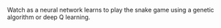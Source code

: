 Watch as a neural network learns to play the snake game using a genetic algorithm or deep Q learning.